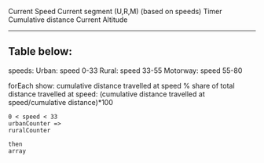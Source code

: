 
Current Speed
Current segment (U,R,M) (based on speeds)
Timer
Cumulative distance
Current Altitude

-------------------------------
Table below:
-------------------------------

speeds:
    Urban: speed 0-33
    Rural: speed 33-55
    Motorway: speed 55-80

forEach show:
    cumulative distance travelled at speed
    % share of total distance travelled at speed:
        (cumulative distance travelled at speed/cumulative distance)*100
    

    0 < speed < 33
    urbanCounter => 
    ruralCounter

    then 
    array
